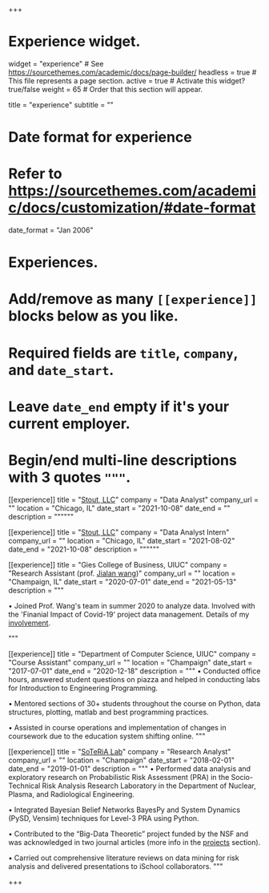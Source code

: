 +++
# Experience widget.
widget = "experience"  # See https://sourcethemes.com/academic/docs/page-builder/
headless = true  # This file represents a page section.
active = true  # Activate this widget? true/false
weight = 65  # Order that this section will appear.

title = "experience"
subtitle = ""

# Date format for experience
#   Refer to https://sourcethemes.com/academic/docs/customization/#date-format
date_format = "Jan 2006"

# Experiences.
#   Add/remove as many `[[experience]]` blocks below as you like.
#   Required fields are `title`, `company`, and `date_start`.
#   Leave `date_end` empty if it's your current employer.
#   Begin/end multi-line descriptions with 3 quotes `"""`.

[[experience]]
  title = "[Stout, LLC](https://www.stout.com/en/)"
  company = "Data Analyst"
  company_url = ""
  location = "Chicago, IL"
  date_start = "2021-10-08"
  date_end = ""
  description = """"""

[[experience]]
  title = "[Stout, LLC](https://www.stout.com/en/)"
  company = "Data Analyst Intern"
  company_url = ""
  location = "Chicago, IL"
  date_start = "2021-08-02"
  date_end = "2021-10-08"
  description = """"""

[[experience]]
  title = "Gies College of Business, UIUC"
  company = "Research Assistant (prof. [Jialan wang](https://giesbusiness.illinois.edu/profile/jialan-wang))"
  company_url = ""
  location = "Champaign, IL"
  date_start = "2020-07-01"
  date_end = "2021-05-13"
  description = """
  
  • Joined Prof. Wang's team in summer 2020 to analyze data. Involved with the 'Finanial Impact of Covid-19' project data management.    Details of my [involvement](https://www.nalingadihoke.com/post/financial-impact-of-covid/).
  
  """

[[experience]]
  title = "Department of Computer Science, UIUC"
  company = "Course Assistant"
  company_url = ""
  location = "Champaign"
  date_start = "2017-07-01"
  date_end = "2020-12-18"
  description = """
  • Conducted office hours, answered student questions on piazza and helped in conducting labs for Introduction to Engineering Programming.
  
  • Mentored sections of 30+ students throughout the course on Python, data structures, plotting, matlab and best programming practices.
  
  • Assisted in course operations and implementation of changes in coursework due to the education system shifting online.
  """
  
  [[experience]]
  title = "[SoTeRiA Lab](https://soteria.npre.illinois.edu/)"
  company = "Research Analyst"
  company_url = ""
  location = "Champaign"
  date_start = "2018-02-01"
  date_end = "2019-01-01"
  description = """
  • Performed data analysis and exploratory research on Probabilistic Risk Assessment (PRA) in the Socio-Technical Risk Analysis Research Laboratory     in the Department of Nuclear, Plasma, and Radiological Engineering.
  
  • Integrated Bayesian Belief Networks BayesPy and System Dynamics (PySD, Vensim) techniques for Level-3 PRA using Python.
  
  • Contributed to the “Big-Data Theoretic” project funded by the NSF and was acknowledged in two journal articles (more info in the [projects](https://www.nalingadihoke.com/post/nsf-data-theoretic/) section). 
  
  • Carried out comprehensive literature reviews on data mining for risk analysis and delivered presentations to iSchool collaborators.
  """

+++
